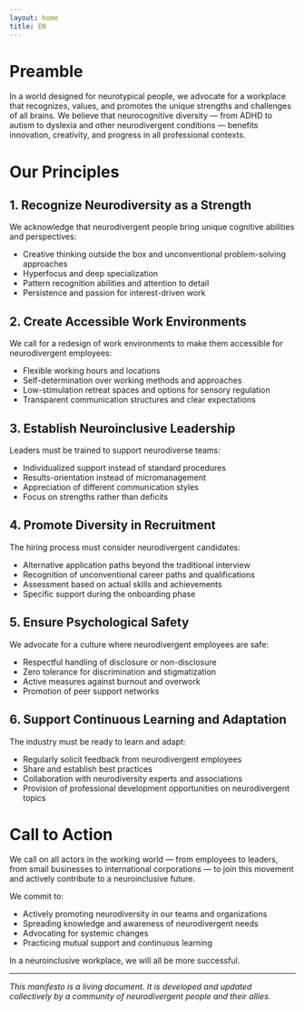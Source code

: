 ```yaml
---
layout: home
title: EN
---
```


# Preamble

In a world designed for neurotypical people, we advocate for a workplace that recognizes, values, and promotes the unique strengths and challenges of all brains. We believe that neurocognitive diversity — from ADHD to autism to dyslexia and other neurodivergent conditions — benefits innovation, creativity, and progress in all professional contexts.

# Our Principles

## 1. Recognize Neurodiversity as a Strength

We acknowledge that neurodivergent people bring unique cognitive abilities and perspectives:
- Creative thinking outside the box and unconventional problem-solving approaches
- Hyperfocus and deep specialization
- Pattern recognition abilities and attention to detail
- Persistence and passion for interest-driven work

## 2. Create Accessible Work Environments

We call for a redesign of work environments to make them accessible for neurodivergent employees:
- Flexible working hours and locations
- Self-determination over working methods and approaches
- Low-stimulation retreat spaces and options for sensory regulation
- Transparent communication structures and clear expectations

## 3. Establish Neuroinclusive Leadership

Leaders must be trained to support neurodiverse teams:
- Individualized support instead of standard procedures
- Results-orientation instead of micromanagement
- Appreciation of different communication styles
- Focus on strengths rather than deficits

## 4. Promote Diversity in Recruitment

The hiring process must consider neurodivergent candidates:
- Alternative application paths beyond the traditional interview
- Recognition of unconventional career paths and qualifications
- Assessment based on actual skills and achievements
- Specific support during the onboarding phase

## 5. Ensure Psychological Safety

We advocate for a culture where neurodivergent employees are safe:
- Respectful handling of disclosure or non-disclosure
- Zero tolerance for discrimination and stigmatization
- Active measures against burnout and overwork
- Promotion of peer support networks

## 6. Support Continuous Learning and Adaptation

The industry must be ready to learn and adapt:
- Regularly solicit feedback from neurodivergent employees
- Share and establish best practices
- Collaboration with neurodiversity experts and associations
- Provision of professional development opportunities on neurodivergent topics

# Call to Action

We call on all actors in the working world — from employees to leaders, from small businesses to international corporations — to join this movement and actively contribute to a neuroinclusive future.

We commit to:
- Actively promoting neurodiversity in our teams and organizations
- Spreading knowledge and awareness of neurodivergent needs
- Advocating for systemic changes
- Practicing mutual support and continuous learning

In a neuroinclusive workplace, we will all be more successful.

---

*This manifesto is a living document. It is developed and updated collectively by a community of neurodivergent people and their allies.*
